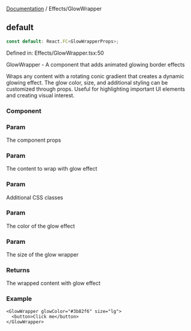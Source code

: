 [Documentation](../modules.md) / Effects/GlowWrapper

## default

```ts
const default: React.FC<GlowWrapperProps>;
```

Defined in: Effects/GlowWrapper.tsx:50

GlowWrapper - A component that adds animated glowing border effects

Wraps any content with a rotating conic gradient that creates a
dynamic glowing effect. The glow color, size, and additional styling
can be customized through props. Useful for highlighting important
UI elements and creating visual interest.

### Component

### Param

The component props

### Param

The content to wrap with glow effect

### Param

Additional CSS classes

### Param

The color of the glow effect

### Param

The size of the glow wrapper

### Returns

The wrapped content with glow effect

### Example

```tsx
<GlowWrapper glowColor="#3b82f6" size="lg">
  <button>Click me</button>
</GlowWrapper>
```
